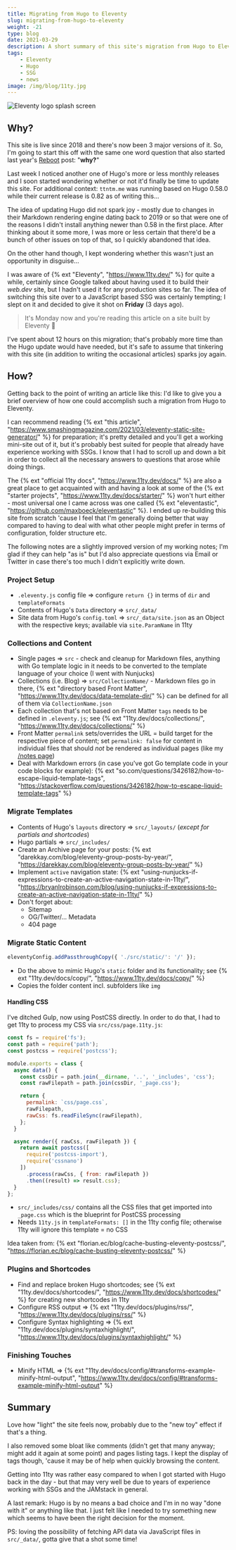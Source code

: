 ```yaml
---
title: Migrating from Hugo to Eleventy
slug: migrating-from-hugo-to-eleventy
weight: -21
type: blog
date: 2021-03-29
description: A short summary of this site's migration from Hugo to Eleventy.
tags:
    - Eleventy
    - Hugo
    - SSG
    - news
image: /img/blog/11ty.jpg
---
```


<img src="/img/blog/11ty.jpg" class="img-fluid img-center mb1" alt="Eleventy logo splash screen">

## Why?

This site is live since 2018 and there's now been 3 major versions of it. So, I'm going to start this off with the same one word question that also started last year's [Reboot](/blog/reboot-catharsis/) post: "**why?**"

Last week I noticed another one of Hugo's more or less monthly releases and I soon started wondering whether or not it'd finally be time to update this site. For additional context: `ttntm.me` was running based on Hugo 0.58.0 while their current release is 0.82 as of writing this...

The idea of updating Hugo did not spark joy - mostly due to changes in their Markdown rendering engine dating back to 2019 or so that were one of the reasons I didn't install anything newer than 0.58 in the first place. After thinking about it some more, I was more or less certain that there'd be a bunch of other issues on top of that, so I quickly abandoned that idea.

On the other hand though, I kept wondering whether this wasn't just an opportunity in disguise...

I was aware of {% ext "Eleventy", "https://www.11ty.dev/" %} for quite a while, certainly since Google talked about having used it to build their _web.dev_ site, but I hadn't used it for any production sites so far. The idea of switching this site over to a JavaScript based SSG was certainly tempting; I slept on it and decided to give it shot on **Friday** (3 days ago).

> It's Monday now and you're reading this article on a site built by Eleventy 🕺

I've spent about 12 hours on this migration; that's probably more time than the Hugo update would have needed, but it's safe to assume that tinkering with this site (in addition to writing the occasional articles) sparks joy again.

## How?

Getting back to the point of writing an article like this: I'd like to give you a brief overview of how one could accomplish such a migration from Hugo to Eleventy.

I can recommend reading {% ext "this article", "https://www.smashingmagazine.com/2021/03/eleventy-static-site-generator/" %} for preparation; it's pretty detailed and you'll get a working mini-site out of it, but it's probably best suited for people that already have experience working with SSGs. I know that I had to scroll up and down a bit in order to collect all the necessary answers to questions that arose while doing things.

The {% ext "official 11ty docs", "https://www.11ty.dev/docs/" %} are also a great place to get acquainted with and having a look at some of the {% ext "starter projects", "https://www.11ty.dev/docs/starter/" %} won't hurt either - most universal one I came across was one called {% ext "eleventastic", "https://github.com/maxboeck/eleventastic" %}. I ended up re-building this site from scratch 'cause I feel that I'm generally doing better that way compared to having to deal with what other people might prefer in terms of configuration, folder structure etc.

The following notes are a slightly improved version of my working notes; I'm glad if they can help "as is" but I'd also appreciate questions via Email or Twitter in case there's too much I didn't explicitly write down.

### Project Setup

- `.eleventy.js` config file => configure `return {}` in terms of `dir` and `templateFormats`
- Contents of Hugo's `Data` directory => `src/_data/`
- Site data from Hugo's `config.toml` => `src/_data/site.json` as an Object with the respective keys; available via `site.ParamName` in 11ty

### Collections and Content

- Single pages => `src` - check and cleanup for Markdown files, anything with Go template logic in it needs to be converted to the template language of your choice (I went with Nunjucks)
- Collections (i.e. Blog) => `src/CollectionName/` - Markdown files go in there, {% ext "directory based Front Matter", "https://www.11ty.dev/docs/data-template-dir/" %} can be defined for all of them via `CollectionName.json`
- Each collection that's not based on Front Matter `tags` needs to be defined in `.eleventy.js`; see {% ext "11ty.dev/docs/collections/", "https://www.11ty.dev/docs/collections/" %}
- Front Matter `permalink` sets/overrides the URL = build target for the respective piece of content; set `permalink: false` for content in individual files that should _not_ be rendered as individual pages (like my [/notes page](/notes))
- Deal with Markdown errors (in case you've got Go template code in your code blocks for example): {% ext "so.com/questions/3426182/how-to-escape-liquid-template-tags", "https://stackoverflow.com/questions/3426182/how-to-escape-liquid-template-tags" %}

### Migrate Templates

- Contents of Hugo's `layouts` directory => `src/_layouts/` (_except for partials and shortcodes_)
- Hugo partials => `src/_includes/`
- Create an Archive page for your posts: {% ext "darekkay.com/blog/eleventy-group-posts-by-year/", "https://darekkay.com/blog/eleventy-group-posts-by-year/" %}
- Implement `active` navigation state: {% ext "using-nunjucks-if-expressions-to-create-an-active-navigation-state-in-11ty/", "https://bryanlrobinson.com/blog/using-nunjucks-if-expressions-to-create-an-active-navigation-state-in-11ty/" %}
- Don't forget about:
  - Sitemap
  - OG/Twitter/... Metadata
  - 404 page

### Migrate Static Content

```js
eleventyConfig.addPassthroughCopy({ './src/static/': '/' });
```
- Do the above to mimic Hugo's `static` folder and its functionality; see {% ext "11ty.dev/docs/copy/", "https://www.11ty.dev/docs/copy/" %}
- Copies the folder content incl. subfolders like `img`

#### Handling CSS

I've ditched Gulp, now using PostCSS directly. In order to do that, I had to get 11ty to process my CSS via `src/css/page.11ty.js`:

```js
const fs = require('fs');
const path = require('path');
const postcss = require('postcss');

module.exports = class {
  async data() {
    const cssDir = path.join(__dirname, '..', '_includes', 'css');
    const rawFilepath = path.join(cssDir, '_page.css');

    return {
      permalink: `css/page.css`,
      rawFilepath,
      rawCss: fs.readFileSync(rawFilepath),
    };
  }

  async render({ rawCss, rawFilepath }) {
    return await postcss([
      require('postcss-import'),
      require('cssnano')
    ])
      .process(rawCss, { from: rawFilepath })
      .then((result) => result.css);
  }
};
```

- `src/_includes/css/` contains all the CSS files that get imported into `_page.css` which is the blueprint for PostCSS processing
- Needs `11ty.js` in `templateFormats: []` in the 11ty config file; otherwise 11ty will ignore this template = no CSS

Idea taken from: {% ext "florian.ec/blog/cache-busting-eleventy-postcss/", "https://florian.ec/blog/cache-busting-eleventy-postcss/" %}

### Plugins and Shortcodes

- Find and replace broken Hugo shortcodes; see {% ext "11ty.dev/docs/shortcodes/", "https://www.11ty.dev/docs/shortcodes/" %} for creating new shortcodes in 11ty
- Configure RSS output => {% ext "11ty.dev/docs/plugins/rss/", "https://www.11ty.dev/docs/plugins/rss/" %}
- Configure Syntax highlighting => {% ext "11ty.dev/docs/plugins/syntaxhighlight/", "https://www.11ty.dev/docs/plugins/syntaxhighlight/" %}

### Finishing Touches

- Minify HTML => {% ext "11ty.dev/docs/config/#transforms-example-minify-html-output", "https://www.11ty.dev/docs/config/#transforms-example-minify-html-output" %}

## Summary

Love how "light" the site feels now, probably due to the "new toy" effect if that's a thing.

I also removed some bloat like comments (didn't get that many anyway; might add it again at some point) and pages listing tags. I kept the display of tags though, 'cause it may be of help when quickly browsing the content.

Getting into 11ty was rather easy compared to when I got started with Hugo back in the day - but that may very well be due to years of experience working with SSGs and the JAMstack in general.

A last remark: Hugo is by no means a bad choice and I'm in no way "done with it" or anything like that. I just felt like I needed to try something new which seems to have been the right decision for the moment.

PS: loving the possibility of fetching API data via JavaScript files in `src/_data/`, gotta give that a shot some time!
